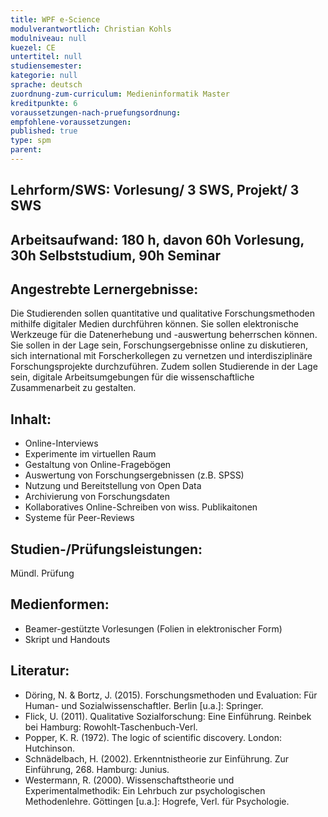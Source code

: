 ```yaml
---
title: WPF e-Science
modulverantwortlich: Christian Kohls
modulniveau: null
kuezel: CE
untertitel: null
studiensemester: 
kategorie: null
sprache: deutsch
zuordnung-zum-curriculum: Medieninformatik Master
kreditpunkte: 6
voraussetzungen-nach-pruefungsordnung:
empfohlene-voraussetzungen: 
published: true
type: spm
parent: 
---
```


## Lehrform/SWS: Vorlesung/ 3 SWS, Projekt/ 3 SWS


## Arbeitsaufwand: 180 h, davon 60h Vorlesung, 30h Selbststudium, 90h Seminar 


## Angestrebte Lernergebnisse:
Die Studierenden sollen quantitative und qualitative Forschungsmethoden mithilfe digitaler Medien durchführen können. Sie sollen elektronische Werkzeuge für die Datenerhebung und -auswertung beherrschen können. Sie sollen in der Lage sein, Forschungsergebnisse online zu diskutieren, sich international mit Forscherkollegen zu vernetzen und interdisziplinäre Forschungsprojekte durchzuführen. Zudem sollen Studierende in der Lage sein, digitale Arbeitsumgebungen für die wissenschaftliche Zusammenarbeit zu gestalten.

## Inhalt:
-	Online-Interviews
-	Experimente im virtuellen Raum
-	Gestaltung von Online-Fragebögen
-	Auswertung von Forschungsergebnissen (z.B. SPSS)
-	Nutzung und Bereitstellung von Open Data
-	Archivierung von Forschungsdaten
-	Kollaboratives Online-Schreiben von wiss. Publikaitonen
-	Systeme für Peer-Reviews

 
## Studien-/Prüfungsleistungen:
Mündl. Prüfung

## Medienformen:
- Beamer-gestützte Vorlesungen (Folien in elektronischer Form)
-	Skript und Handouts



## Literatur:
- Döring, N. & Bortz, J. (2015). Forschungsmethoden und Evaluation: Für Human- und Sozialwissenschaftler. Berlin [u.a.]: Springer.
- Flick, U. (2011). Qualitative Sozialforschung: Eine Einführung. Reinbek bei Hamburg: Rowohlt-Taschenbuch-Verl. 
- Popper, K. R. (1972). The logic of scientific discovery. London: Hutchinson.
- Schnädelbach, H. (2002). Erkenntnistheorie zur Einführung. Zur Einführung, 268. Hamburg: Junius.
- Westermann, R. (2000). Wissenschaftstheorie und Experimentalmethodik: Ein Lehrbuch zur psychologischen Methodenlehre. Göttingen [u.a.]: Hogrefe, Verl. für Psychologie.



